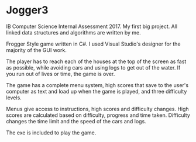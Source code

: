 # Jogger3

IB Computer Science Internal Assessment 2017.
My first big project.
All linked data structures and algorithms are written by me. 

Frogger Style game written in C#.
I used Visual Studio's designer for the majority of the GUI work.

The player has to reach each of the houses at the top of the screen as fast as possible, while avoiding cars and using logs to get out of the water. If you run out of lives or time, the game is over.

The game has a complete menu system, high scores that save to the user's computer as text and load up when the game is played, and three difficulty levels.

Menus give access to instructions, high scores and difficulty changes.
High scores are calculated based on difficulty, progress and time taken.
Difficulty changes the time limit and the speed of the cars and logs.

The exe is included to play the game.
